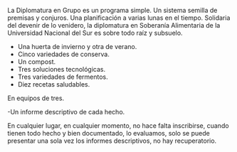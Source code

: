 La Diplomatura en Grupo es un programa simple. Un sistema semilla de premisas y conjuros. Una planificación a varias lunas en el tiempo. Solidaria del devenir de lo venidero, la diplomatura en Soberanía Alimentaria de la Universidad Nacional del Sur es sobre todo raíz y subsuelo.

- Una huerta de invierno y otra de verano.
- Cinco variedades de conserva.
- Un compost.
- Tres soluciones tecnológicas.
- Tres variedades de fermentos.
- Diez recetas saludables.

En equipos de tres.

-Un informe descriptivo de cada hecho.

En cualquier lugar, en cualquier momento, no hace falta inscribirse, cuando tienen todo hecho y bien documentado, lo evaluamos, solo se puede presentar una sola vez los informes descriptivos, no hay recuperatorio.

